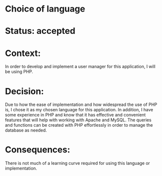 # Choice of language

# Status: accepted

# Context:

In order to develop and implement a user manager for this application, I 
will be using PHP. 

# Decision:

Due to how the ease of implementation and how widespread the use of PHP is,
I chose it as my chosen language for this application. In addition, I have 
some experience in PHP and know that it has effective and convenient features 
that will help with working with Apache and MySQL. The queries and functions 
can be created with PHP effortlessly in order to manage the database as needed.

# Consequences:

There is not much of a learning curve required for using this language or 
implementation.

